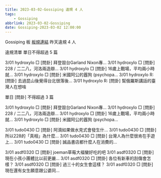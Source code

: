 ```yaml
---
title: 2023-03-02-Gossiping 違規 4 人
tags:
    - Gossiping
abbrlink: 2023-03-02-Gossiping
date: Gossiping-2023-03-02 12:00:00
---
```

Gossiping 板 [板規連結](https://www.ptt.cc/bbs/Gossiping/M.1637425085.A.07D.html)
昨天違規 4 人
<!-- more -->

違規清單
單日不得超過 5 篇

3/01 hydroxylo □ [問卦] 拜登毀台Garland Nixon專…
3/01 hydroxylo □ [問卦] 228 / 二二八，河洛兩造辯…
3/01 hydroxylo □ [問卦] 16歲上戰場，平均兩小時就…
3/01 hydroxylo □ [問卦] 米國阿公的囂狗 (psychopa…
3/01 hydroxylo R: [問卦] 去過昆山後覺得台北很落後…
3/01 hydroxylo R: [問卦] 幫俄羅斯講話的臺灣人在想啥

單日 [問卦] 不得超過 3 篇

3/01 hydroxylo □ [問卦] 拜登毀台Garland Nixon專…
3/01 hydroxylo □ [問卦] 228 / 二二八，河洛兩造辯…
3/01 hydroxylo □ [問卦] 16歲上戰場，平均兩小時就…
3/01 hydroxylo □ [問卦] 米國阿公的囂狗 (psychopa…

3/01 tudo0430 □ [問卦] 阿滴如果做水見式會發生什…
3/01 tudo0430 □ [問卦] 所以228的「真相」為什麼…
3/01 tudo0430 □ [問卦] 台灣人為什麼很肯在手遊上…
3/01 tudo0430 □ [問卦] 誠品書店都什麼人在消費的…

3/01 asdf0320 □ [問卦] joeman草莓大福蠻好吃的吧
3/01 asdf0320 □ [問卦] 現在小孩小團體比以前更嚴…
3/01 asdf0320 □ [問卦] 各位有新車的刮傷會怎樣？
3/01 asdf0320 □ [問卦] 過三十的女生會這樣？
3/01 asdf0320 □ [問卦] 現在還有女生願意跟公婆同…